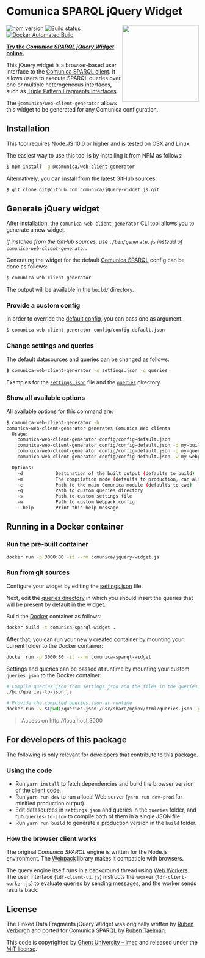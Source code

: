 # Comunica SPARQL jQuery Widget
[<img src="https://comunica.dev/img/comunica_red.svg" width="200" align="right" alt="" />](https://comunica.dev/)

[![npm version](https://badge.fury.io/js/%40comunica%2Fweb-client-generator.svg)](https://www.npmjs.com/package/@comunica/web-client-generator)
[![Build status](https://github.com/comunica/jQuery-Widget.js/workflows/CI/badge.svg)](https://github.com/comunica/jQuery-Widget.js/actions?query=workflow%3ACI)
[![Docker Automated Build](https://img.shields.io/docker/automated/comunica/jquery-widget.js.svg)](https://hub.docker.com/r/comunica/jquery-widget.js/)

**[Try the _Comunica SPARQL jQuery Widget_ online.](http://query.linkeddatafragments.org/)**

This jQuery widget is a browser-based user interface to the [Comunica SPARQL client](https://github.com/comunica/comunica/tree/master/packages/actor-init-sparql).
It allows users to execute SPARQL queries over one or multiple heterogeneous interfaces, such as [Triple Pattern Fragments interfaces](http://www.hydra-cg.com/spec/latest/triple-pattern-fragments/).

The `@comunica/web-client-generator` allows this widget to be generated for any Comunica configuration.

## Installation

This tool requires [Node.JS](http://nodejs.org/) 10.0 or higher and is tested on OSX and Linux.

The easiest way to use this tool is by installing it from NPM as follows:

```bash
$ npm install -g @comunica/web-client-generator
```

Alternatively, you can install from the latest GitHub sources:

```bash
$ git clone git@github.com:comunica/jQuery-Widget.js.git
```

## Generate jQuery widget

After installation, the `comunica-web-client-generator` CLI tool allows you to generate a new widget.

_If installed from the GitHub sources, use `./bin/generate.js` instead of `comunica-web-client-generator`._

Generating the widget for the default [Comunica SPARQL](https://github.com/comunica/comunica/tree/master/packages/actor-init-sparql) config can be done as follows:

```bash
$ comunica-web-client-generator
```

The output will be available in the `build/` directory.

### Provide a custom config

In order to override the [default config](https://github.com/comunica/jQuery-Widget.js/blob/master/config/config-default.json), you can pass one as argument.

```bash
$ comunica-web-client-generator config/config-default.json
```

### Change settings and queries

The default datasources and queries can be changed as follows:

```bash
$ comunica-web-client-generator -s settings.json -q queries
```

Examples for the [`settings.json`](https://github.com/comunica/jQuery-Widget.js/blob/master/settings.json) file
and the [`queries`](https://github.com/comunica/jQuery-Widget.js/tree/master/queries) directory.

### Show all available options

All available options for this command are:

```bash
$ comunica-web-client-generator -h
comunica-web-client-generator generates Comunica Web clients
  Usage:
    comunica-web-client-generator config/config-default.json
    comunica-web-client-generator config/config-default.json -d my-build/ -s my-settings.json
    comunica-web-client-generator config/config-default.json -q my-queries/
    comunica-web-client-generator config/config-default.json -w my-webpack.config.js

  Options:
    -d            Destination of the built output (defaults to build)
    -m            The compilation mode (defaults to production, can also be development)
    -c            Path to the main Comunica module (defaults to cwd)
    -q            Path to custom queries directory
    -s            Path to custom settings file
    -w            Path to custom Webpack config
    --help        Print this help message
```

## Running in a Docker container

### Run the pre-built container

```bash
docker run -p 3000:80 -it --rm comunica/jquery-widget.js
```

### Run from git sources

Configure your widget by editing the [settings.json](https://github.com/comunica/jQuery-Widget.js/blob/master/settings.json) file.

Next, edit the [queries directory](https://github.com/comunica/jQuery-Widget.js/tree/master/queries) in which you should insert the queries that will be present by default in the widget.

Build the [Docker](https://www.docker.com/) container as follows:

```bash
docker build -t comunica-sparql-widget .
```

After that, you can run your newly created container by mounting your current folder to the Docker container:
```bash
docker run -p 3000:80 -it --rm comunica-sparql-widget
```

Settings and queries can be passed at runtime by mounting your custom `queries.json` to the Docker container:

```bash
# Compile queries.json from settings.json and the files in the queries folder
./bin/queries-to-json.js

# Provide the compiled queries.json at runtime
docker run -v $(pwd)/queries.json:/usr/share/nginx/html/queries.json -p 3000:80 -it --rm comunica-sparql-widget
```

> Access on http://localhost:3000

## For developers of this package

The following is only relevant for developers that contribute to this package.

### Using the code

- Run `yarn install` to fetch dependencies and build the browser version of the client code.
- Run `yarn run dev` to run a local Web server (`yarn run dev-prod` for minified production output).
- Edit datasources in `settings.json` and queries in the `queries` folder, and run `queries-to-json` to compile both of them in a single JSON file.
- Run `yarn run build` to generate a production version in the `build` folder.

### How the browser client works

The original _Comunica SPARQL_ engine is written for the Node.js environment. The [Webpack](https://webpack.js.org/) library makes it compatible with browsers.

The query engine itself runs in a background thread using [Web Workers](https://developer.mozilla.org/en-US/docs/Web/API/Web_Workers_API/Using_web_workers). The user interface (`ldf-client-ui.js`) instructs the worker (`ldf-client-worker.js`) to evaluate queries by sending messages, and the worker sends results back.

## License

The Linked Data Fragments jQuery Widget was originally written by [Ruben Verborgh](https://ruben.verborgh.org/)
and ported for Comunica SPARQL by [Ruben Taelman](http://rubensworks.net/).

This code is copyrighted by [Ghent University – imec](http://idlab.ugent.be/)
and released under the [MIT license](http://opensource.org/licenses/MIT).
